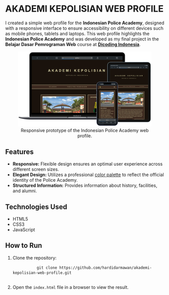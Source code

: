 # AKADEMI KEPOLISIAN WEB PROFILE

<p>I created a simple web profile for the <strong>Indonesian Police Academy</strong>, designed with a responsive interface to ensure accessibility on different devices such as mobile phones, tablets and laptops. This web profile highlights the <strong>Indonesian Police Academy</strong> and was developed as my final project in the <strong>Belajar Dasar Pemrograman Web</strong> course at <strong><a href="https://www.dicoding.com/" target="_blank">Dicoding Indonesia</a></strong>.<p>

<section align="center">
   <figure>
      <img src="./assets/image/akademi-kepolisian-web-profile-responsive-prototype.webp" alt="Responsive Prototype" style="max-width: 100%;">
      <figcaption>Responsive prototype of the Indonesian Police Academy web profile.</figcaption>
   </figure>
</section>

## Features

<section>
   <ul>
      <li><strong>Responsive:</strong> Flexible design ensures an optimal user experience across different screen sizes.</li>
      <li><strong>Elegant Design:</strong> Utilizes a professional <a href="https://colorhunt.co/palette/1a120b3c2a21d5cea3e5e5cb" target="_blank">color palette</a> to reflect the official identity of the Police Academy.</li>
      <li><strong>Structured Information:</strong> Provides information about history, facilities, and alumni.</li>
   </ul>
</section>

## Technologies Used

<section>
   <ul>
      <li>HTML5</li>
      <li>CSS3</li>
      <li>JavaScript</li>
   </ul>
</section>

## How to Run

<ol>
  <li>Clone the repository:
      <pre>
         <code>git clone https://github.com/hardidarmawan/akademi-kepolisian-web-profile.git</code>
      </pre>
  </li>
  <li>Open the <code>index.html</code> file in a browser to view the result.</li>
</ol>
